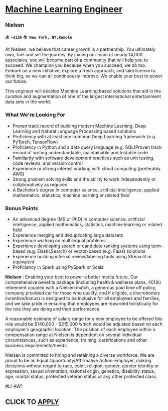 # [Machine Learning Engineer](https://www.remotewlb.com/apply/machine-learning-engineer-58283)  
### Nielsen  
#### `💰 ~215k` `🌎 New York, NY,Remote`  

At Nielsen, we believe that career growth is a partnership. You ultimately own, fuel and set the journey. By joining our team of nearly 14,000 associates, you will become part of a community that will help you to succeed. We champion you because when you succeed, we do too. Embark on a new initiative, explore a fresh approach, and take license to think big, so we can all continuously improve. We enable your best to power our future.

  

This engineer will develop Machine Learning based solutions that aid in the curation and augmentation of one of the largest international entertainment data sets in the world.

  

### What We're Looking For

  * Proven track record of building modern Machine Learning, Deep Learning and Natural Language Processing based solutions
  * Proficiency with at least one common Deep Learning framework (e.g. PyTorch, TensorFlow)
  * Proficiency in Python and a data query language (e.g. SQL)Proven track record of writing understandable, maintainable and testable code
  * Familiarity with software development practices such as unit testing, code reviews, and version control
  * Experience or strong interest working with cloud computing (preferably AWS)
  * Strong problem solving skills and the ability to work independently or collaboratively as required
  * A Bachelor’s degree in computer science, artificial intelligence, applied mathematics, statistics, machine learning or related field

### Bonus Points

  * An advanced degree (MS or PhD) in computer science, artificial intelligence, applied mathematics, statistics, machine learning or related field
  * Experience merging and deduplicating large datasets
  * Experience working on multilingual problems
  * Experience developing search or candidate ranking systems using term-based (e.g. ElasticSearch) or vector-based (e.g. Faiss) solutions
  * Experience building internal review/labeling tools using Streamlit or equivalent
  * Proficiency in Spark using PySpark or Scala

  

 **Nielsen** : Enabling your best to power a better media future. Our comprehensive benefits package (including health & wellness plans, 401(k) retirement coupled with a Nielsen match, a generous paid time off policy, company provided car for those who qualify, and if eligible, a discretionary incentive/bonus) is designed to be inclusive for all employees and families, and we take pride in ensuring that employees are rewarded holistically for the role they are doing and their performance.

  

A reasonable estimate of salary range for a new employee to be offered this role would be $140,000 - $215,000 which would be adjusted based on each employee's geographic location. The position of each employee within a compensation range at Nielsen is dependent on several individual circumstances, such as experience, training, certifications and other business requirements/needs.

  

Nielsen is committed to hiring and retaining a diverse workforce. We are proud to be an Equal Opportunity/Affirmative Action-Employer, making decisions without regard to race, color, religion, gender, gender identity or expression, sexual orientation, national origin, genetics, disability status, age, marital status, protected veteran status or any other protected class.

  

#LI-AW1

  
## CLICK TO [APPLY](https://www.remotewlb.com/apply/machine-learning-engineer-58283)

